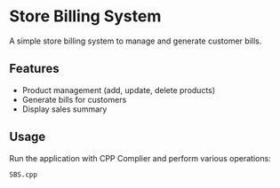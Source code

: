 <h1>Store Billing System</h1>
<p>A simple store billing system to manage and generate customer bills.</p>
<h2>Features</h2>
<ul>
   <li>Product management (add, update, delete products)</li>
   <li>Generate bills for customers</li>
   <li>Display sales summary</li>
</ul>
<h2>Usage</h2>
<p>Run the application with CPP Complier and perform various operations:
  <pre><code>SBS.cpp</code></pre>
</p
